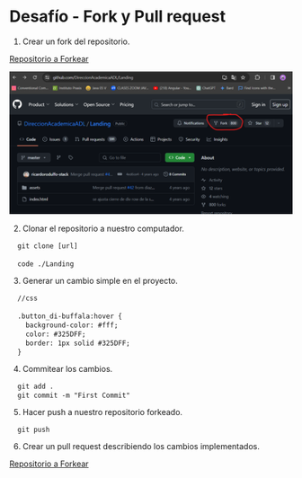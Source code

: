 # Desafío - Fork y Pull request 

1. Crear un fork del repositorio.

[Repositorio a Forkear](https://github.com/TheNefelin/Landing)

<img src="./assets/img/fork.png">

2. Clonar el repositorio a nuestro computador.
```
  git clone [url]

  code ./Landing
```

3. Generar un cambio simple en el proyecto.
```
  //css

  .button_di-buffala:hover {
    background-color: #fff;
    color: #325DFF;
    border: 1px solid #325DFF;
  }
```

4. Commitear los cambios.
```
  git add .
  git commit -m "First Commit"
```

5. Hacer push a nuestro repositorio forkeado.
```
  git push
```

6. Crear un pull request describiendo los cambios implementados.

[Repositorio a Forkear](https://github.com/TheNefelin/Landing)

